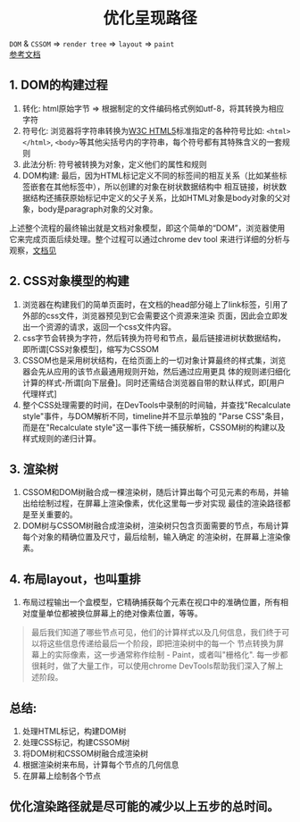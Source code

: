 <h1 align="center">优化呈现路径</h1>

`DOM` & `CSSOM` => `render tree` => `layout` => `paint`  
[参考文档](https://developers.google.com/web/fundamentals/performance/critical-rendering-path/?hl=zh-cn)

## 1. DOM的构建过程  
  1. 转化: html原始字节 => 根据制定的文件编码格式例如utf-8，将其转换为相应字符  
  2. 符号化: 浏览器将字符串转换为[W3C HTML5](https://www.w3.org/TR/html5/)标准指定的各种符号比如: 
    `<html></html>`, `<body>`等其他尖括号内的字符串，每个符号都有其特殊含义的一套规则  
  3. 此法分析: 符号被转换为对象，定义他们的属性和规则  
  4. DOM构建: 最后，因为HTML标记定义不同的标签间的相互关系（比如某些标签嵌套在其他标签中），所以创建的对象在树状数据结构中
     相互链接，树状数据结构还捕获原始标记中定义的父子关系，比如HTML对象是body对象的父对象，body是paragraph对象的父对象。    
     
  上述整个流程的最终输出就是文档对象模型，即这个简单的“DOM”，浏览器使用它来完成页面后续处理。整个过程可以通过chrome dev tool
  来进行详细的分析与观察，[文档见](httt://developer.chrome.com/devtools)  

## 2. CSS对象模型的构建
  1. 浏览器在构建我们的简单页面时，在文档的head部分碰上了link标签，引用了外部的css文件，浏览器预见到它会需要这个资源来渲染
     页面，因此会立即发出一个资源的请求，返回一个css文件内容。  
  2. css字节会转换为字符，然后转换为符号和节点，最后链接进树状数据结构，即所谓[CSS对象模型]，缩写为CSSOM  
  3. CSSOM也是采用树状结构，在给页面上的一切对象计算最终的样式集，浏览器会先从应用的该节点最通用规则开始，然后通过应用更具
     体的规则递归细化计算的样式-所谓[向下层叠]。同时还需结合浏览器自带的默认样式，即[用户代理样式]  
  4. 整个CSS处理需要的时间，在DevTools中录制的时间轴，并查找"Recalculate style"事件，与DOM解析不同，timeline并不显示单独的
     "Parse CSS"条目，而是在"Recalculate style"这一事件下统一捕获解析，CSSOM树的构建以及样式规则的递归计算。  

## 3. 渲染树
  1. CSSOM和DOM树融合成一棵渲染树，随后计算出每个可见元素的布局，并输出给绘制过程，在屏幕上渲染像素，优化这里每一步对实现
     最佳的渲染路径都是至关重要的。  
  2. DOM树与CSSOM树融合成渲染树，渲染树只包含页面需要的节点，布局计算每个对象的精确位置及尺寸，最后绘制，输入确定
     的渲染树，在屏幕上渲染像素。  

## 4. 布局layout，也叫重排  
  1. 布局过程输出一个盒模型，它精确捕获每个元素在视口中的准确位置，所有相对度量单位都被换位屏幕上的绝对像素位置，等等。  

> 最后我们知道了哪些节点可见，他们的计算样式以及几何信息，我们终于可以将这些信息传递给最后一个阶段，即把渲染树中的每一个
> 节点转换为屏幕上的实际像素，这一步通常称作绘制 - Paint，或者叫"栅格化".
> 每一步都很耗时，做了大量工作，可以使用chrome DevTools帮助我们深入了解上述阶段。

## 总结: 
  1. 处理HTML标记，构建DOM树  
  2. 处理CSS标记，构建CSSOM树  
  3. 将DOM树和CSSOM树融合成渲染树  
  4. 根据渲染树来布局，计算每个节点的几何信息  
  5. 在屏幕上绘制各个节点  

## 优化渲染路径就是尽可能的减少以上五步的总时间。


